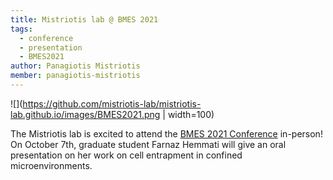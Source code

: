 ```yaml
---
title: Mistriotis lab @ BMES 2021
tags:
  - conference
  - presentation
  - BMES2021
author: Panagiotis Mistriotis
member: panagiotis-mistriotis
---
```


![](https://github.com/mistriotis-lab/mistriotis-lab.github.io/images/BMES2021.png | width=100)

The Mistriotis lab is excited to attend the [BMES 2021 Conference](https://www.bmes.org/annualmeeting) in-person! On October 7th, graduate student Farnaz Hemmati will give an oral presentation on her work on cell entrapment in confined microenvironments. 

